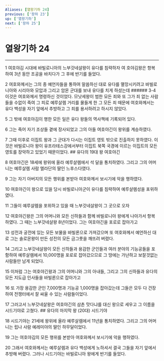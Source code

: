 ```yaml
---
Aliases: [열왕기하 24]
previous: ['왕하 23']
up: ['열왕기하']
next: ['왕하 25']
---
```

# 열왕기하 24

***


1 여호야김 시대에 바빌로니아의 느부갓네살왕이 유다를 침략하자 여 호야김왕은 항복하여 3년 동안 조공을 바치다가 그 후에 반기를 들었다. 

2 여호와께서는 그의 종 예언자들을 통하여 말씀하신 대로 유다를 멸망시키려고 바빌로니아와 시리아와 모압과 그리고 암몬 군대를 보내 유다를 치게 하셨는데 ###### 3-4 이것은 여호와께서 명령하신 것이었다. 므낫세왕이 범한 모든 죄와 또 그가 죄 없는 사람들을 수없이 죽여 그 피로 예루살렘 거리를 물들게 한 그 모든 죄 때문에 여호와께서는 유다 백성을 자기 앞에서 추방하고 그 죄를 용서하려고 하시지 않았다. 

5 그 밖에 여호야김이 행한 모든 일은 유다 왕들의 역사책에 기록되어 있다. 

6 그는 죽어 자기 조상들 곁에 장사되었고 그의 아들 여호야긴이 왕위를 계승하였다. 

7 그때 이후로 이집트 왕과 그 군대가 다시는 이집트 영토 밖으로 진출하지 못하였다. 이것은 바빌로니아 왕이 유프라테스강에서부터 이집트 북쪽 국경에 이르는 이집트의 모든 영토를 장악하고 있었기 때문이었다. ## 유다의 19대 왕 여호야긴 

8 여호야긴은 18세에 왕위에 올라 예루살렘에서 석 달을 통치하였다. 그리고 그의 어머니는 예루살렘 사람 엘라단의 딸인 느후스다였다. 

9 그는 자기 아버지의 모든 행위를 본받아 여호와께서 보시기에 악을 행하였다. 

10 여호야긴이 왕으로 있을 당시 바빌로니아군이 유다를 침략하여 예루살렘성을 포위하였다. 

11 그들이 예루살렘을 포위하고 있을 때 느부갓네살왕이 그 곳으로 오자 

12 여호야긴왕은 그의 어머니와 모든 신하들과 함께 바빌로니아 왕에게 나아가서 항복하였다. 그 때는 느부갓네살왕 8년이었다. 그는 여호야긴을 포로로 잡아가고 

13 성전과 궁전에 있는 모든 보물을 바빌론으로 가져갔으며 또 여호와께서 예언하신 대로 그는 솔로몬왕이 만든 성전의 모든 금그릇을 깨뜨려 버렸다. 

14 그리고 느부갓네살왕이 모든 신하들과 용감한 군인들과 여러 분야의 기능공들을 포함하여 예루살렘에서 10,000명을 포로로 잡아갔으므로 그 땅에는 가난하고 보잘것없는 사람들만 남게 되었다. 

15 이처럼 그는 여호야긴왕과 그의 어머니와 그의 아내들, 그리고 그의 신하들과 유다의 모든 지도급 인사들을 바빌론으로 잡아가고 

16 또 가장 용감한 군인 7,000명과 기능공 1,000명을 잡아갔는데 그들은 모두 다 건장하여 전쟁터에서 잘 싸울 수 있는 사람들이었다. 

17 그러고서 느부갓네살왕은 여호야긴의 삼촌 맛다냐를 대신 왕으로 세우고 그 이름을 시드기야로 고쳤다. ## 유다의 마지막 왕 (20대) 시드기야 

18 시드기야는 21세에 왕위에 올라 예루살렘에서 11년을 통치하였다. 그리고 그의 어머니는 립나 사람 예레미야의 딸인 하무달이었다. 

19 그는 여호야김의 모든 행위를 본받아 여호와께서 보시기에 악을 행하였다. 

20 그래서 여호와께서는 예루살렘과 유다 백성에게 노하셔서 결국 그들을 자기 앞에서 추방해 버렸다. 그러나 시드기야는 바빌로니아 왕에게 반기를 들었다.
